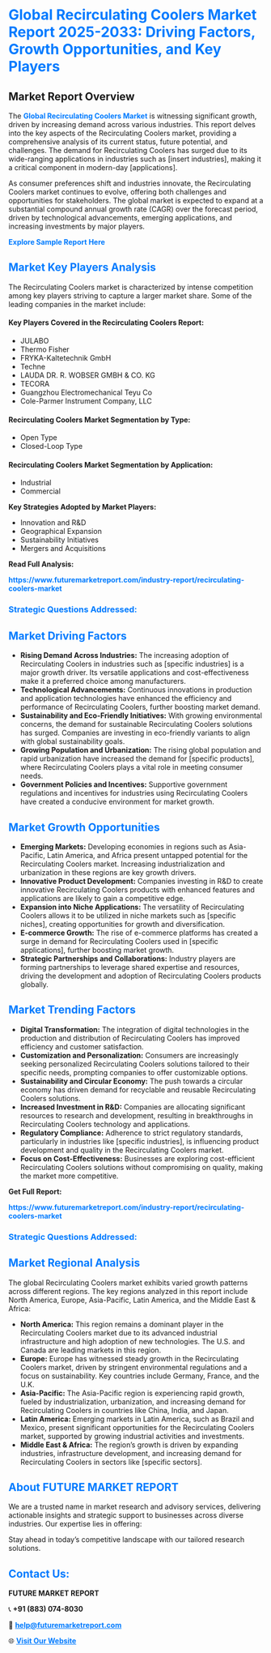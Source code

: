 <h1 style="color: #007BFF;">Global Recirculating Coolers Market Report 2025-2033: Driving Factors, Growth Opportunities, and Key Players</h1>

<section id="overview">
<h2>Market Report Overview</h2>
<p>The <a href="https://www.futuremarketreport.com/industry-report/recirculating-coolers-market" style="color: #007BFF; text-decoration: none;"><strong>Global Recirculating Coolers Market</strong></a> is witnessing significant growth, driven by increasing demand across various industries. This report delves into the key aspects of the Recirculating Coolers market, providing a comprehensive analysis of its current status, future potential, and challenges. The demand for Recirculating Coolers has surged due to its wide-ranging applications in industries such as [insert industries], making it a critical component in modern-day [applications].</p>
<p>As consumer preferences shift and industries innovate, the Recirculating Coolers market continues to evolve, offering both challenges and opportunities for stakeholders. The global market is expected to expand at a substantial compound annual growth rate (CAGR) over the forecast period, driven by technological advancements, emerging applications, and increasing investments by major players.</p>
</section>

<section id="overview">
<p><a href="https://www.futuremarketreport.com/request-sample/reportId=32869" style="color: #007BFF; text-decoration: none;"><strong>Explore Sample Report Here</strong></a></p>
</section>

<section id="key-players">
<h2 style="color: #007BFF;">Market Key Players Analysis</h2>
<p>The Recirculating Coolers market is characterized by intense competition among key players striving to capture a larger market share. Some of the leading companies in the market include:</p>
<h4>Key Players Covered in the Recirculating Coolers Report:</h4>
<ul><li>JULABO</li><li>Thermo Fisher</li><li>FRYKA-Kaltetechnik GmbH</li><li>Techne</li><li>LAUDA DR. R. WOBSER GMBH &amp; CO. KG</li><li>TECORA</li><li>Guangzhou Electromechanical Teyu Co</li><li>Cole-Parmer Instrument Company, LLC</li></ul>
<h4>Recirculating Coolers Market Segmentation by Type:</h4>
<ul><li>Open Type</li><li>Closed-Loop Type</li></ul>

<h4>Recirculating Coolers Market Segmentation by Application:</h4>
<ul><li>Industrial</li><li>Commercial</li></ul>
<p><strong>Key Strategies Adopted by Market Players:</strong></p>
<ul>
<li>Innovation and R&D</li>
<li>Geographical Expansion</li>
<li>Sustainability Initiatives</li>
<li>Mergers and Acquisitions</li>
</ul>
</section>

<section>
<p><strong>Read Full Analysis: </strong></p><a href="https://www.futuremarketreport.com/industry-report/recirculating-coolers-market" style="color: #007BFF; text-decoration: none;"><strong>https://www.futuremarketreport.com/industry-report/recirculating-coolers-market</strong></a>
<h3 style="color: #007BFF;">Strategic Questions Addressed:</h3>
</section>

<section id="driving-factors">
<h2 style="color: #007BFF;">Market Driving Factors</h2>
<ul>
<li><strong>Rising Demand Across Industries:</strong> The increasing adoption of Recirculating Coolers in industries such as [specific industries] is a major growth driver. Its versatile applications and cost-effectiveness make it a preferred choice among manufacturers.</li>
<li><strong>Technological Advancements:</strong> Continuous innovations in production and application technologies have enhanced the efficiency and performance of Recirculating Coolers, further boosting market demand.</li>
<li><strong>Sustainability and Eco-Friendly Initiatives:</strong> With growing environmental concerns, the demand for sustainable Recirculating Coolers solutions has surged. Companies are investing in eco-friendly variants to align with global sustainability goals.</li>
<li><strong>Growing Population and Urbanization:</strong> The rising global population and rapid urbanization have increased the demand for [specific products], where Recirculating Coolers plays a vital role in meeting consumer needs.</li>
<li><strong>Government Policies and Incentives:</strong> Supportive government regulations and incentives for industries using Recirculating Coolers have created a conducive environment for market growth.</li>
</ul>
</section>

<section id="growth-opportunities">
<h2 style="color: #007BFF;">Market Growth Opportunities</h2>
<ul>
<li><strong>Emerging Markets:</strong> Developing economies in regions such as Asia-Pacific, Latin America, and Africa present untapped potential for the Recirculating Coolers market. Increasing industrialization and urbanization in these regions are key growth drivers.</li>
<li><strong>Innovative Product Development:</strong> Companies investing in R&D to create innovative Recirculating Coolers products with enhanced features and applications are likely to gain a competitive edge.</li>
<li><strong>Expansion into Niche Applications:</strong> The versatility of Recirculating Coolers allows it to be utilized in niche markets such as [specific niches], creating opportunities for growth and diversification.</li>
<li><strong>E-commerce Growth:</strong> The rise of e-commerce platforms has created a surge in demand for Recirculating Coolers used in [specific applications], further boosting market growth.</li>
<li><strong>Strategic Partnerships and Collaborations:</strong> Industry players are forming partnerships to leverage shared expertise and resources, driving the development and adoption of Recirculating Coolers products globally.</li>
</ul>
</section>

<section id="trending-factors">
<h2 style="color: #007BFF;">Market Trending Factors</h2>
<ul>
<li><strong>Digital Transformation:</strong> The integration of digital technologies in the production and distribution of Recirculating Coolers has improved efficiency and customer satisfaction.</li>
<li><strong>Customization and Personalization:</strong> Consumers are increasingly seeking personalized Recirculating Coolers solutions tailored to their specific needs, prompting companies to offer customizable options.</li>
<li><strong>Sustainability and Circular Economy:</strong> The push towards a circular economy has driven demand for recyclable and reusable Recirculating Coolers solutions.</li>
<li><strong>Increased Investment in R&D:</strong> Companies are allocating significant resources to research and development, resulting in breakthroughs in Recirculating Coolers technology and applications.</li>
<li><strong>Regulatory Compliance:</strong> Adherence to strict regulatory standards, particularly in industries like [specific industries], is influencing product development and quality in the Recirculating Coolers market.</li>
<li><strong>Focus on Cost-Effectiveness:</strong> Businesses are exploring cost-efficient Recirculating Coolers solutions without compromising on quality, making the market more competitive.</li>
</ul>
</section>

<section>
<p><strong>Get Full Report: </strong></p><a href="https://www.futuremarketreport.com/industry-report/recirculating-coolers-market" style="color: #007BFF; text-decoration: none;"><strong>https://www.futuremarketreport.com/industry-report/recirculating-coolers-market</strong></a>
<h3 style="color: #007BFF;">Strategic Questions Addressed:</h3>
</section>


<section id="regional-analysis">
<h2 style="color: #007BFF;">Market Regional Analysis</h2>
<p>The global Recirculating Coolers market exhibits varied growth patterns across different regions. The key regions analyzed in this report include North America, Europe, Asia-Pacific, Latin America, and the Middle East & Africa:</p>
<ul>
<li><strong>North America:</strong> This region remains a dominant player in the Recirculating Coolers market due to its advanced industrial infrastructure and high adoption of new technologies. The U.S. and Canada are leading markets in this region.</li>
<li><strong>Europe:</strong> Europe has witnessed steady growth in the Recirculating Coolers market, driven by stringent environmental regulations and a focus on sustainability. Key countries include Germany, France, and the U.K.</li>
<li><strong>Asia-Pacific:</strong> The Asia-Pacific region is experiencing rapid growth, fueled by industrialization, urbanization, and increasing demand for Recirculating Coolers in countries like China, India, and Japan.</li>
<li><strong>Latin America:</strong> Emerging markets in Latin America, such as Brazil and Mexico, present significant opportunities for the Recirculating Coolers market, supported by growing industrial activities and investments.</li>
<li><strong>Middle East & Africa:</strong> The region’s growth is driven by expanding industries, infrastructure development, and increasing demand for Recirculating Coolers in sectors like [specific sectors].</li>
</ul>
</section>

<footer>
<h2 style="color: #007BFF;">About FUTURE MARKET REPORT</h2>
<p>We are a trusted name in market research and advisory services, delivering actionable insights and strategic support to businesses across diverse industries. Our expertise lies in offering:</p>

<p>Stay ahead in today’s competitive landscape with our tailored research solutions.</p>

<h2 style="color: #007BFF;">Contact Us:</h2>
<p><strong>FUTURE MARKET REPORT</strong></p>
<p>📞 <strong>+91 (883) 074-8030</strong></p>
<p>📧 <strong><a href="mailto:help@futuremarketreport.com" style="color: #007BFF;">help@futuremarketreport.com</a></strong></p>
<p>🌐 <strong><a href="https://www.futuremarketreport.com/" style="color: #007BFF;">Visit Our Website</a></strong></p>
</footer>